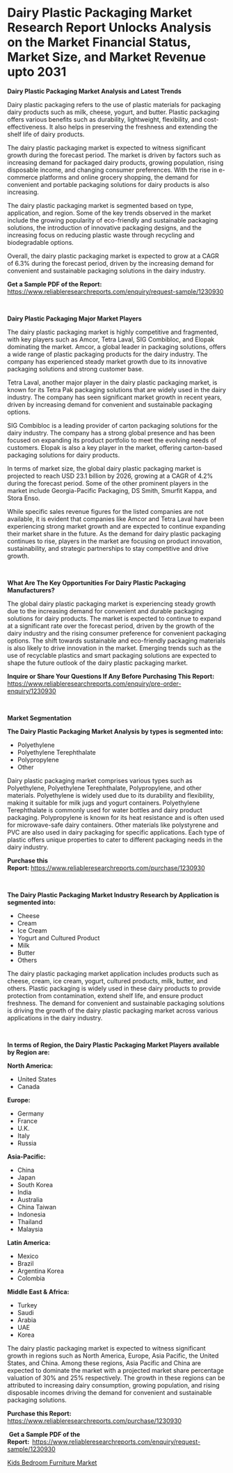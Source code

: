 <p><h1>Dairy Plastic Packaging Market Research Report Unlocks Analysis on the Market Financial Status, Market Size, and Market Revenue upto 2031</h1></p><p><strong>Dairy Plastic Packaging Market Analysis and Latest Trends</strong></p>
<p><p>Dairy plastic packaging refers to the use of plastic materials for packaging dairy products such as milk, cheese, yogurt, and butter. Plastic packaging offers various benefits such as durability, lightweight, flexibility, and cost-effectiveness. It also helps in preserving the freshness and extending the shelf life of dairy products.</p><p>The dairy plastic packaging market is expected to witness significant growth during the forecast period. The market is driven by factors such as increasing demand for packaged dairy products, growing population, rising disposable income, and changing consumer preferences. With the rise in e-commerce platforms and online grocery shopping, the demand for convenient and portable packaging solutions for dairy products is also increasing.</p><p>The dairy plastic packaging market is segmented based on type, application, and region. Some of the key trends observed in the market include the growing popularity of eco-friendly and sustainable packaging solutions, the introduction of innovative packaging designs, and the increasing focus on reducing plastic waste through recycling and biodegradable options.</p><p>Overall, the dairy plastic packaging market is expected to grow at a CAGR of 6.3% during the forecast period, driven by the increasing demand for convenient and sustainable packaging solutions in the dairy industry.</p></p>
<p><strong>Get a Sample PDF of the Report:&nbsp;</strong> <a href="https://www.reliableresearchreports.com/enquiry/request-sample/1230930">https://www.reliableresearchreports.com/enquiry/request-sample/1230930</a></p>
<p>&nbsp;</p>
<p><strong>Dairy Plastic Packaging Major Market Players</strong></p>
<p><p>The dairy plastic packaging market is highly competitive and fragmented, with key players such as Amcor, Tetra Laval, SIG Combibloc, and Elopak dominating the market. Amcor, a global leader in packaging solutions, offers a wide range of plastic packaging products for the dairy industry. The company has experienced steady market growth due to its innovative packaging solutions and strong customer base.</p><p>Tetra Laval, another major player in the dairy plastic packaging market, is known for its Tetra Pak packaging solutions that are widely used in the dairy industry. The company has seen significant market growth in recent years, driven by increasing demand for convenient and sustainable packaging options.</p><p>SIG Combibloc is a leading provider of carton packaging solutions for the dairy industry. The company has a strong global presence and has been focused on expanding its product portfolio to meet the evolving needs of customers. Elopak is also a key player in the market, offering carton-based packaging solutions for dairy products.</p><p>In terms of market size, the global dairy plastic packaging market is projected to reach USD 23.1 billion by 2026, growing at a CAGR of 4.2% during the forecast period. Some of the other prominent players in the market include Georgia-Pacific Packaging, DS Smith, Smurfit Kappa, and Stora Enso.</p><p>While specific sales revenue figures for the listed companies are not available, it is evident that companies like Amcor and Tetra Laval have been experiencing strong market growth and are expected to continue expanding their market share in the future. As the demand for dairy plastic packaging continues to rise, players in the market are focusing on product innovation, sustainability, and strategic partnerships to stay competitive and drive growth.</p></p>
<p>&nbsp;</p>
<p><strong>What Are The Key Opportunities For Dairy Plastic Packaging Manufacturers?</strong></p>
<p><p>The global dairy plastic packaging market is experiencing steady growth due to the increasing demand for convenient and durable packaging solutions for dairy products. The market is expected to continue to expand at a significant rate over the forecast period, driven by the growth of the dairy industry and the rising consumer preference for convenient packaging options. The shift towards sustainable and eco-friendly packaging materials is also likely to drive innovation in the market. Emerging trends such as the use of recyclable plastics and smart packaging solutions are expected to shape the future outlook of the dairy plastic packaging market.</p></p>
<p><strong>Inquire or Share Your Questions If Any Before Purchasing This Report:</strong> <a href="https://www.reliableresearchreports.com/enquiry/pre-order-enquiry/1230930">https://www.reliableresearchreports.com/enquiry/pre-order-enquiry/1230930</a></p>
<p>&nbsp;</p>
<p><strong>Market Segmentation</strong></p>
<p><strong>The Dairy Plastic Packaging Market Analysis by types is segmented into:</strong></p>
<p><ul><li>Polyethylene</li><li>Polyethylene Terephthalate</li><li>Polypropylene</li><li>Other</li></ul></p>
<p><p>Dairy plastic packaging market comprises various types such as Polyethylene, Polyethylene Terephthalate, Polypropylene, and other materials. Polyethylene is widely used due to its durability and flexibility, making it suitable for milk jugs and yogurt containers. Polyethylene Terephthalate is commonly used for water bottles and dairy product packaging. Polypropylene is known for its heat resistance and is often used for microwave-safe dairy containers. Other materials like polystyrene and PVC are also used in dairy packaging for specific applications. Each type of plastic offers unique properties to cater to different packaging needs in the dairy industry.</p></p>
<p><strong>Purchase this Report:&nbsp;</strong><a href="https://www.reliableresearchreports.com/purchase/1230930">https://www.reliableresearchreports.com/purchase/1230930</a></p>
<p>&nbsp;</p>
<p><strong>The Dairy Plastic Packaging Market Industry Research by Application is segmented into:</strong></p>
<p><ul><li>Cheese</li><li>Cream</li><li>Ice Cream</li><li>Yogurt and Cultured Product</li><li>Milk</li><li>Butter</li><li>Others</li></ul></p>
<p><p>The dairy plastic packaging market application includes products such as cheese, cream, ice cream, yogurt, cultured products, milk, butter, and others. Plastic packaging is widely used in these dairy products to provide protection from contamination, extend shelf life, and ensure product freshness. The demand for convenient and sustainable packaging solutions is driving the growth of the dairy plastic packaging market across various applications in the dairy industry.</p></p>
<p>&nbsp;</p>
<p><strong>In terms of Region, the Dairy Plastic Packaging Market Players available by Region are:</strong></p>
<p>
    <p> <strong> North America: </strong>
        <ul>
            <li>United States</li>
            <li>Canada</li>
        </ul>
        </p> 
    <p> <strong> Europe: </strong>
        <ul>
            <li>Germany</li>
            <li>France</li>
            <li>U.K.</li>
            <li>Italy</li>
            <li>Russia</li>
        </ul>
        </p> 
    <p> <strong> Asia-Pacific: </strong>
        <ul>
            <li>China</li>
            <li>Japan</li>
            <li>South Korea</li>
            <li>India</li>
            <li>Australia</li>
            <li>China Taiwan</li>
            <li>Indonesia</li>
            <li>Thailand</li>
            <li>Malaysia</li>
        </ul>
        </p> 
    <p> <strong> Latin America: </strong>
        <ul>
            <li>Mexico</li>
            <li>Brazil</li>
            <li>Argentina Korea</li>
            <li>Colombia</li>
        </ul>
        </p> 
    <p> <strong> Middle East & Africa: </strong>
        <ul>
            <li>Turkey</li>
            <li>Saudi</li>
            <li>Arabia</li>
            <li>UAE</li>
            <li>Korea</li>
        </ul>
    </p>
    </p>
<p><p>The dairy plastic packaging market is expected to witness significant growth in regions such as North America, Europe, Asia Pacific, the United States, and China. Among these regions, Asia Pacific and China are expected to dominate the market with a projected market share percentage valuation of 30% and 25% respectively. The growth in these regions can be attributed to increasing dairy consumption, growing population, and rising disposable incomes driving the demand for convenient and sustainable packaging solutions.</p></p>
<p><strong>Purchase this Report: </strong><a href="https://www.reliableresearchreports.com/purchase/1230930">https://www.reliableresearchreports.com/purchase/1230930</a></p>
<p>&nbsp;<strong>Get a Sample PDF of the Report:&nbsp;&nbsp;</strong><a href="https://www.reliableresearchreports.com/enquiry/request-sample/1230930">https://www.reliableresearchreports.com/enquiry/request-sample/1230930</a></p>
<p><strong></strong></p>
<p><p><a href="https://carnation-joke-41f.notion.site/Kids-Bedroom-Furniture-Market-Offer-Valuable-Insights-into-Market-Size-Market-Share-Market-Trends--62f832b2d28847d89f716cc465c6ed26">Kids Bedroom Furniture Market</a></p></p>